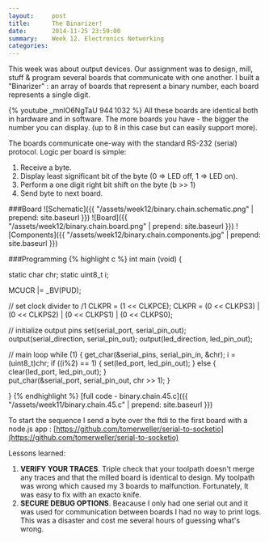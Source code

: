 ```yaml
---
layout:     post
title:      The Binarizer!
date:       2014-11-25 23:59:00
summary:    Week 12. Electronics Networking
categories: 
---
```


This week was about output devices. Our assignment was to design, mill, stuff & program several boards that communicate with one another. 
I built a "Binarizer" : an array of boards that represent a binary number, each board represents a single digit. 
 
{% youtube _mnlO6NgTaU 944 1032 %}
All these boards are identical both in hardware and in software. The more boards you have - the bigger the number you can display. (up to 8 in this case but can easily support more).

The boards communicate one-way with the standard RS-232 (serial) protocol. Logic per board is simple:

1. Receive a byte.
2. Display least significant bit of the byte (0 => LED off, 1 => LED on).
3. Perform a one digit right bit shift on the byte (b >> 1)
4. Send byte to next board.  

###Board
![Schematic]({{ "/assets/week12/binary.chain.schematic.png" | prepend: site.baseurl }})
![Board]({{ "/assets/week12/binary.chain.board.png" | prepend: site.baseurl }})
![Components]({{ "/assets/week12/binary.chain.components.jpg" | prepend: site.baseurl }})

###Programming
{% highlight c %}
int main (void) {

   static char chr;
   static uint8_t i; 

   MCUCR |= _BV(PUD);
   
   // set clock divider to /1
   CLKPR = (1 << CLKPCE);
   CLKPR = (0 << CLKPS3) | (0 << CLKPS2) | (0 << CLKPS1) | (0 << CLKPS0);

   // initialize output pins
   set(serial_port, serial_pin_out);
   output(serial_direction, serial_pin_out);
   output(led_direction, led_pin_out);
   
   // main loop
   while (1) {
      get_char(&serial_pins, serial_pin_in, &chr);
      i = (uint8_t)chr;
      if ((i%2) == 1) {
         set(led_port, led_pin_out);
      } else {
         clear(led_port, led_pin_out);
      }    
      put_char(&serial_port, serial_pin_out, chr >> 1);
   }

}
{% endhighlight %}
[full code - binary.chain.45.c]({{ "/assets/week11/binary.chain.45.c" | prepend: site.baseurl }})

To start the sequence I send a byte over the ftdi to the first board with a node.js app : [https://github.com/tomerweller/serial-to-socketio](https://github.com/tomerweller/serial-to-socketio)

Lessons learned: 

1. **VERIFY YOUR TRACES**. Triple check that your toolpath doesn't merge any traces and that the milled board is identical to design. My toolpath was wrong which caused my 3 boards to malfunction. Fortunately, It was easy to fix with an exacto knife. 
2. **SECURE DEBUG OPTIONS**. Beacause I only had one serial out and it was used for communication between boards I had no way to print logs. This was a disaster and cost me several hours of guessing what's wrong.   